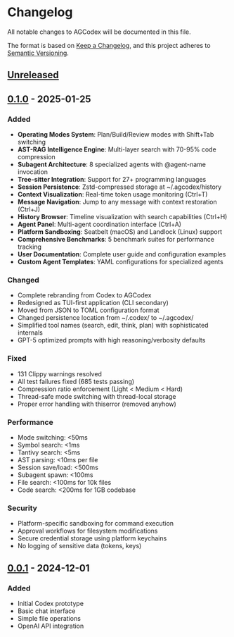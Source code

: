 # Changelog

All notable changes to AGCodex will be documented in this file.

The format is based on [Keep a Changelog](https://keepachangelog.com/en/1.0.0/),
and this project adheres to [Semantic Versioning](https://semver.org/spec/v2.0.0.html).

## [Unreleased]

## [0.1.0] - 2025-01-25

### Added
- **Operating Modes System**: Plan/Build/Review modes with Shift+Tab switching
- **AST-RAG Intelligence Engine**: Multi-layer search with 70-95% code compression
- **Subagent Architecture**: 8 specialized agents with @agent-name invocation
- **Tree-sitter Integration**: Support for 27+ programming languages
- **Session Persistence**: Zstd-compressed storage at ~/.agcodex/history
- **Context Visualization**: Real-time token usage monitoring (Ctrl+T)
- **Message Navigation**: Jump to any message with context restoration (Ctrl+J)
- **History Browser**: Timeline visualization with search capabilities (Ctrl+H)
- **Agent Panel**: Multi-agent coordination interface (Ctrl+A)
- **Platform Sandboxing**: Seatbelt (macOS) and Landlock (Linux) support
- **Comprehensive Benchmarks**: 5 benchmark suites for performance tracking
- **User Documentation**: Complete user guide and configuration examples
- **Custom Agent Templates**: YAML configurations for specialized agents

### Changed
- Complete rebranding from Codex to AGCodex
- Redesigned as TUI-first application (CLI secondary)
- Moved from JSON to TOML configuration format
- Changed persistence location from ~/.codex/ to ~/.agcodex/
- Simplified tool names (search, edit, think, plan) with sophisticated internals
- GPT-5 optimized prompts with high reasoning/verbosity defaults

### Fixed
- 131 Clippy warnings resolved
- All test failures fixed (685 tests passing)
- Compression ratio enforcement (Light < Medium < Hard)
- Thread-safe mode switching with thread-local storage
- Proper error handling with thiserror (removed anyhow)

### Performance
- Mode switching: <50ms
- Symbol search: <1ms
- Tantivy search: <5ms
- AST parsing: <10ms per file
- Session save/load: <500ms
- Subagent spawn: <100ms
- File search: <100ms for 10k files
- Code search: <200ms for 1GB codebase

### Security
- Platform-specific sandboxing for command execution
- Approval workflows for filesystem modifications
- Secure credential storage using platform keychains
- No logging of sensitive data (tokens, keys)

## [0.0.1] - 2024-12-01

### Added
- Initial Codex prototype
- Basic chat interface
- Simple file operations
- OpenAI API integration

[Unreleased]: https://github.com/your-org/agcodex/compare/v0.1.0...HEAD
[0.1.0]: https://github.com/your-org/agcodex/compare/v0.0.1...v0.1.0
[0.0.1]: https://github.com/your-org/agcodex/releases/tag/v0.0.1
